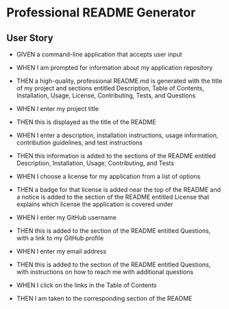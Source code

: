 # Professional README Generator

## User Story
* GIVEN a command-line application that accepts user input

* WHEN I am prompted for information about my application repository
* THEN a high-quality, professional README.md is generated with the title of my project and sections entitled Description, Table of Contents, Installation, Usage, License, Contributing, Tests, and Questions

* WHEN I enter my project title
* THEN this is displayed as the title of the README

* WHEN I enter a description, installation instructions, usage information, contribution guidelines, and test instructions
* THEN this information is added to the sections of the README entitled Description, Installation, Usage, Contributing, and Tests

* WHEN I choose a license for my application from a list of options
* THEN a badge for that license is added near the top of the README and a notice is added to the section of the README entitled License that explains which license the application is covered under

* WHEN I enter my GitHub username
* THEN this is added to the section of the README entitled Questions, with a link to my GitHub profile

* WHEN I enter my email address
* THEN this is added to the section of the README entitled Questions, with instructions on how to reach me with additional questions

* WHEN I click on the links in the Table of Contents
* THEN I am taken to the corresponding section of the README